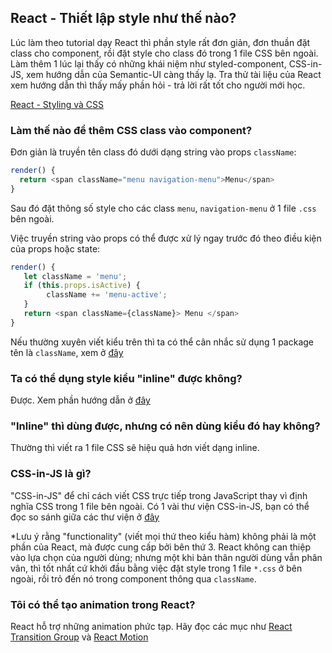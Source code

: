 ## React - Thiết lập style như thế nào?

Lúc làm theo tutorial dạy React thì phần style rất đơn giản, đơn thuần đặt class cho component, rồi đặt style cho class đó trong 1 file CSS bên ngoài. Làm thêm 1 lúc lại thấy có những khái niệm như styled-component, CSS-in-JS, xem hướng dẫn của Semantic-UI càng thấy lạ. Tra thử tài liệu của React xem hướng dẫn thì thấy mấy phần hỏi - trả lời rất tốt cho người mới học. 

[React - Styling và CSS](https://reactjs.org/docs/faq-styling.html)

### Làm thế nào để thêm CSS class vào component?

Đơn giản là truyền tên class đó dưới dạng string vào props `className`:

```js
render() {
  return <span className="menu navigation-menu">Menu</span>
}
```
Sau đó đặt thông số style cho các class `menu`, `navigation-menu` ở 1 file `.css` bên ngoài.

Việc truyền string vào props có thể được xử lý ngay trước đó theo điều kiện của props hoặc state:

```js
render() {
   let className = 'menu';
   if (this.props.isActive) {
        className += 'menu-active';
   }
   return <span className={className}> Menu </span>
}
```
Nếu thường xuyên viết kiểu trên thì ta có thể cân nhắc sử dụng 1 package tên là `className`, xem ở [đây](https://www.npmjs.com/package/classnames)

### Ta có thể dụng style kiểu "inline" được không?

Được. Xem phần hướng dẫn ở [đây](https://reactjs.org/docs/dom-elements.html#style)

### "Inline" thì dùng được, nhưng có nên dùng kiểu đó hay không?

Thường thì viết ra 1 file CSS sẽ hiệu quả hơn viết dạng inline.

### CSS-in-JS là gì?

"CSS-in-JS" để chỉ cách viết CSS trực tiếp trong JavaScript thay vì định nghĩa CSS trong 1 file bên ngoài. Có 1 vài thư viện CSS-in-JS, bạn có thể đọc so sánh giữa các thư viện ở [đây](https://github.com/MicheleBertoli/css-in-js)

*Lưu ý rằng "functionality" (viết mọi thứ theo kiểu hàm) không phải là một phần của React, mà được cung cấp bởi bên thứ 3. React không can thiệp vào lựa chọn của người dùng; nhưng một khi bản thân người dùng vẫn phân vân, thì tốt nhất cứ khởi đầu bằng việc đặt style trong 1 file `*.css` ở bên ngoài, rồi trỏ đến nó trong component thông qua `className`. 

### Tôi có thể tạo animation trong React?

React hỗ trợ những animation phức tạp. Hãy đọc các mục như [React Transition Group](https://reactcommunity.org/react-transition-group/) và [React Motion](https://github.com/chenglou/react-motion)